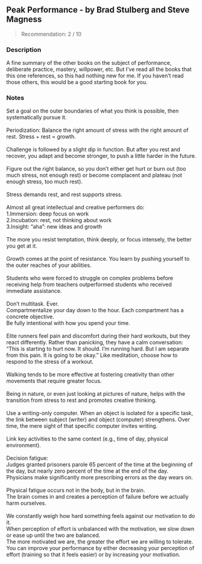 ## Peak Performance - by Brad Stulberg and Steve Magness
> Recommendation: 2 / 10
    
### Description
A fine summary of the other books on the subject of performance, deliberate practice, mastery, willpower, etc. But I’ve read all the books that this one references, so this had nothing new for me. If you haven’t read those others, this would be a good starting book for you.
    
### Notes
Set a goal on the outer boundaries of what you think is possible, then systematically pursue it.<br>
<br>
Periodization: Balance the right amount of stress with the right amount of rest. Stress + rest = growth.<br>
<br>
Challenge is followed by a slight dip in function. But after you rest and recover, you adapt and become stronger, to push a little harder in the future.<br>
<br>
Figure out the right balance, so you don’t either get hurt or burn out (too much stress, not enough rest) or become complacent and plateau (not enough stress, too much rest).<br>
<br>
Stress demands rest, and rest supports stress.<br>
<br>
Almost all great intellectual and creative performers do:<br>
1.Immersion: deep focus on work<br>
2.Incubation: rest, not thinking about work<br>
3.Insight: “aha”: new ideas and growth<br>
<br>
The more you resist temptation, think deeply, or focus intensely, the better you get at it.<br>
<br>
Growth comes at the point of resistance. You learn by pushing yourself to the outer reaches of your abilities.<br>
<br>
Students who were forced to struggle on complex problems before receiving help from teachers outperformed students who received immediate assistance.<br>
<br>
Don’t multitask. Ever.<br>
Compartmentalize your day down to the hour. Each compartment has a concrete objective.<br>
Be fully intentional with how you spend your time.<br>
<br>
Elite runners feel pain and discomfort during their hard workouts, but they react differently. Rather than panicking, they have a calm conversation: “This is starting to hurt now. It should. I’m running hard. But I am separate from this pain. It is going to be okay.” Like meditation, choose how to respond to the stress of a workout.<br>
<br>
Walking tends to be more effective at fostering creativity than other movements that require greater focus.<br>
<br>
Being in nature, or even just looking at pictures of nature, helps with the transition from stress to rest and promotes creative thinking.<br>
<br>
Use a writing-only computer.  When an object is isolated for a specific task, the link between subject (writer) and object (computer) strengthens. Over time, the mere sight of that specific computer invites writing.<br>
<br>
Link key activities to the same context (e.g., time of day, physical environment).<br>
<br>
Decision fatigue:<br>
Judges granted prisoners parole 65 percent of the time at the beginning of the day, but nearly zero percent of the time at the end of the day.<br>
Physicians make significantly more prescribing errors as the day wears on.<br>
<br>
Physical fatigue occurs not in the body, but in the brain.<br>
The brain comes in and creates a perception of failure before we actually harm ourselves.<br>
<br>
We constantly weigh how hard something feels against our motivation to do it.<br>
When perception of effort is unbalanced with the motivation, we slow down or ease up until the two are balanced.<br>
The more motivated we are, the greater the effort we are willing to tolerate.<br>
You can improve your performance by either decreasing your perception of effort (training so that it feels easier) or by increasing your motivation.
